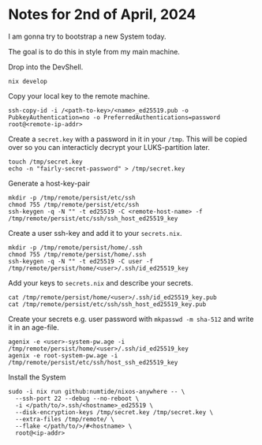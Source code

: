 # Notes for 2nd of April, 2024

I am gonna try to bootstrap a new System today.

The goal is to do this in style from my main machine.

Drop into the DevShell.

```
nix develop
```

Copy your local key to the remote machine.

```
ssh-copy-id -i /<path-to-key>/<name>_ed25519.pub -o PubkeyAuthentication=no -o PreferredAuthentications=password root@<remote-ip-addr>
```

Create a `secret.key` with a password in it in your `/tmp`.
This will be copied over so you can interacticly decrypt your LUKS-partition later.

```
touch /tmp/secret.key
echo -n "fairly-secret-password" > /tmp/secret.key
```

Generate a host-key-pair

```
mkdir -p /tmp/remote/persist/etc/ssh
chmod 755 /tmp/remote/persist/etc/ssh
ssh-keygen -q -N "" -t ed25519 -C <remote-host-name> -f /tmp/remote/persist/etc/ssh/ssh_host_ed25519_key
```

Create a user ssh-key and add it to your `secrets.nix`.

```
mkdir -p /tmp/remote/persist/home/.ssh
chmod 755 /tmp/remote/persist/home/.ssh
ssh-keygen -q -N "" -t ed25519 -C user -f /tmp/remote/persist/home/<user>/.ssh/id_ed25519_key
```

Add your keys to `secrets.nix` and describe your secrets.
```
cat /tmp/remote/persist/home/<user>/.ssh/id_ed25519_key.pub
cat /tmp/remote/persist/etc/ssh/ssh_host_ed25519_key.pub
```

Create your secrets e.g. user password with `mkpasswd -m sha-512` and write it in an age-file.
```
agenix -e <user>-system-pw.age -i /tmp/remote/persist/home/<user>/.ssh/id_ed25519_key
agenix -e root-system-pw.age -i /tmp/remote/persist/etc/ssh/host_ssh_ed25519_key
```

Install the System
```
sudo -i nix run github:numtide/nixos-anywhere -- \
  --ssh-port 22 --debug --no-reboot \
  -i </path/to/>.ssh/<hostname>_ed25519 \
  --disk-encryption-keys /tmp/secret.key /tmp/secret.key \
  --extra-files /tmp/remote/ \
  --flake </path/to/>/#<hostname> \
  root@<ip-addr>
```


